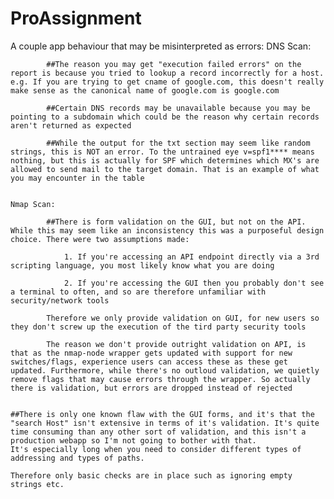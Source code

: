 # ProAssignment

A couple app behaviour that may be misinterpreted as errors:
    DNS Scan:

            ##The reason you may get "execution failed errors" on the report is because you tried to lookup a record incorrectly for a host. e.g. If you are trying to get cname of google.com, this doesn't really make sense as the canonical name of google.com is google.com

            ##Certain DNS records may be unavailable because you may be pointing to a subdomain which could be the reason why certain records aren't returned as expected

            ##While the output for the txt section may seem like random strings, this is NOT an error. To the untrained eye v=spf1**** means nothing, but this is actually for SPF which determines which MX's are allowed to send mail to the target domain. That is an example of what you may encounter in the table

    
    Nmap Scan:

            ##There is form validation on the GUI, but not on the API. While this may seem like an inconsistency this was a purposeful design choice. There were two assumptions made:

                1. If you're accessing an API endpoint directly via a 3rd scripting language, you most likely know what you are doing

                2. If you're accessing the GUI then you probably don't see a terminal to often, and so are therefore unfamiliar with security/network tools

            Therefore we only provide validation on GUI, for new users so they don't screw up the execution of the tird party security tools

            The reason we don't provide outright validation on API, is that as the nmap-node wrapper gets updated with support for new switches/flags, experience users can access these as these get updated. Furthermore, while there's no outloud validation, we quietly remove flags that may cause errors through the wrapper. So actually there is validation, but errors are dropped instead of rejected


    ##There is only one known flaw with the GUI forms, and it's that the "search Host" isn't extensive in terms of it's validation. It's quite time consuming than any other sort of validation, and this isn't a production webapp so I'm not going to bother with that.
    It's especially long when you need to consider different types of addressing and types of paths. 
    
    Therefore only basic checks are in place such as ignoring empty strings etc.
